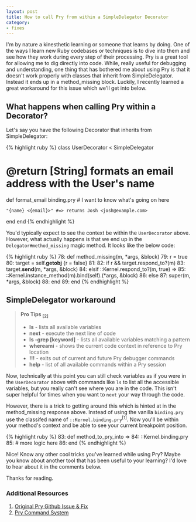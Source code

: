 ```yaml
---
layout: post
title: How to call Pry from within a SimpleDelegator Decorator
category:
- fixes
---
```


I'm by nature a kinesthetic learning or someone that learns by doing. One of the 
ways I learn new Ruby codebases or techniques is to dive into them and see how
they work during every step of their processing. Pry is a great tool for allowing me to
dig directly into code. While, really useful for debugging and understanding, one
thing that has bothered me about using Pry is that it doesn't work properly with classes
that inherit from SimpleDelegator. Instead it ends up in a method_missing block. Luckily, 
I recently learned a great workaround for this issue which we'll get into below.
<!--excerpt-->

## What happens when calling Pry within a Decorator?

Let's say you have the following Decorator that inherits from SimpleDelegator:

{% highlight ruby %}
class UserDecorator < SimpleDelegator

  # @return [String] formats an email address with the User's name
  def format_email
    binding.pry # I want to know what's going on here

    "{name} <{email}>" #=> returns Josh <josh@example.com>
  end
end
{% endhighlight %}

You'd typically expect to see the context be within the <code>UserDecorator</code>
above. However, what actually happens is that we end up in the <code>Delegator#method_missing</code>
magic method. It looks like the below code:

{% highlight ruby %}
   78: def method_missing(m, *args, &block)
   79:   r = true
   80:   target = self.__getobj__ {r = false}
   81: 
   82:   if r && target.respond_to?(m)
   83:     target.__send__(m, *args, &block)
   84:   elsif ::Kernel.respond_to?(m, true)
=> 85:     ::Kernel.instance_method(m).bind(self).(*args, &block)
   86:   else
   87:     super(m, *args, &block)
   88:   end
   89: end
{% endhighlight %}

## SimpleDelegator workaround

<blockquote class="Info Info-right"><strong>Pro Tips <sub>[2]</sub></strong><br>
  <ul>
      <li><strong>ls</strong> - lists all available variables</li>
      <li><strong>next</strong> - execute the next line of code</li>
      <li><strong>ls -grep [keyword]</strong> - lists all available variables matching a pattern</li>
      <li><strong>whereami</strong> - shows the current code context in reference to Pry location</li>
      <li><strong>!!!</strong> - exits out of current and future Pry debugger commands</li>
      <li><strong>help</strong> - list of all available commands within a Pry session</li>
  </ul>
</blockquote>

Now, technically at this point you can still check variables as if you were in the
<code>UserDecorator</code> above with commands like <code>ls</code> to list all the 
accessible variables, but you really can't see where you are in the code. This isn't super
helpful for times when you want to <code>next</code> your way through the code.

However, there is a trick to getting around this which is hinted at in the method_missing 
response above. Instead of using the vanilla `binding.pry` use the classifed name of `::Kernel.binding.pry`<sup>[1]</sup>. Now you'll be within your method's context and be able to see your current breakpoint position.

{% highlight ruby %}
   83: def method_to_pry_into
=> 84:   ::Kernel.binding.pry
   85:   # more logic here
   86: end
{% endhighlight %}

Nice! Know any other cool tricks you've learned while using Pry? Maybe you know
about another tool that has been useful to your learning? I'd love to hear about
it in the comments below.

Thanks for reading.

### Additional Resources
1. [Original Pry Github Issue & Fix](https://github.com/pry/pry/issues/1462)
2. [Pry Command System](https://github.com/pry/pry/wiki/Command-system)
